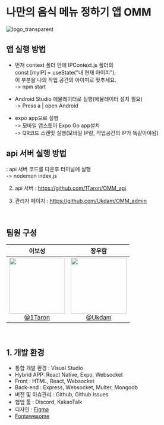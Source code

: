 # 나만의 음식 메뉴 정하기 앱 OMM

![logo_transparent](https://github.com/Ukdam/OMM_App/assets/92793487/f725e514-b229-425b-bc0b-418f1d9dc435)

## 앱 실행 방법
- 먼저 context 폴더 안에 IPContext.js 폴더의<br>
  const [myIP] = useState("내 현재 아이피");<br>
  이 부분을 나의 작업 공간의 아이피로 맞추세요.<br>
-> npm start

- Android Studio 에뮬레이터로 실행(에뮬레이터 설치 필요)<br>
-> Press a | open Android<br>

- expo app으로 실행<br>
-> 모바일 앱스토어 Expo Go app설치<br>
-> QR코드 스캔및 실행(모바일 IP랑, 작업공간의 IP가 똑같아야됨)<br>

## api 서버 실행 방법
: api 서버 코드를 다운후 터미널에 실행<br>
-> nodemon index.js

2. api 서버 : https://github.com/1Taron/OMM_api

3. 관리자 페이지 : https://github.com/Ukdam/OMM_admin

<br>

## 팀원 구성

<div align="center">

| **이보성** | **장우람** |
| :------: |  :------: |
| [<img src="https://github.com/Ukdam/OMM_App/assets/92793487/717b987a-1cb3-4d9e-a2c1-dced07726f6f" height=150 width=150> <br/> @1Taron](https://github.com/1Taron) | [<img src="https://github.com/Ukdam/OMM_App/assets/92793487/311372aa-2adb-49fb-a35c-de7baac3ab55" height=150 width=150> <br/> @Ukdam](https://github.com/Ukdam) |

</div>

<br>

## 1. 개발 환경
- 통합 개발 환경 : Visual Studio
- Hybrid APP: React Native, Expo, Websocket
- Front : HTML, React, Websocket
- Back-end : Express, Websocket, Multer, Mongodb
- 버전 및 이슈관리 : Github, Github Issues
- 협업 툴 : Discord, KakaoTalk
- 디자인 : [Figma](https://www.figma.com/file/Lfp8VJ9vH2E31yZNRmz5y7/OMM?type=design&node-id=0-1&mode=design&t=682JxLZuCXy9MXht-0)
- [Fontawesome](https://fontawesome.com/)

<br>
